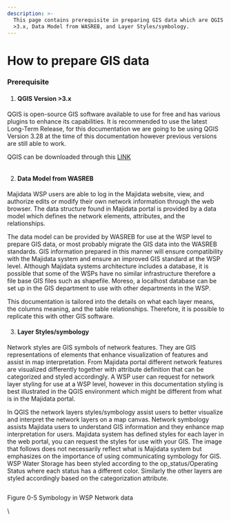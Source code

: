 ```yaml
---
description: >-
  This page contains prerequisite in preparing GIS data which are QGIS Version
  >3.x, Data Model from WASREB, and Layer Styles/symbology.
---
```


# How to prepare GIS data

### Prerequisite

1. #### QGIS Version >3.x

QGIS is open-source GIS software available to use for free and has various plugins to enhance its capabilities. It is recommended to use the latest Long-Term Release, for this documentation we are going to be using QGIS Version 3.28 at the time of this documentation however previous versions are still able to work.&#x20;

QGIS can be downloaded through this [LINK](https://qgis.org/en/site/forusers/download.html)&#x20;

<figure><img src="https://lh4.googleusercontent.com/eSnq3r7Q6eOWCxxwAJSLW94zUeOSpXvBVX31ffG-gzGOf6ftYeWUmqjjzIvJl8cfzhW3xnMF197LxK2ZJUbsxHRqQIjNSh9WEa9OpDwDAsE151CWJclrQQkPXE92ZNUE8zjrNadS4bC2r_wHhAplbg" alt=""><figcaption></figcaption></figure>

2. #### Data Model from WASREB

Majidata WSP users are able to log in the Majidata website, view, and authorize edits or modify their own network information through the web browser. The data structure found in Majidata portal is provided by a data model which defines the network elements, attributes, and the relationships.&#x20;

The data model can be provided by WASREB for use at the WSP level to prepare GIS data, or most probably migrate the GIS data into the WASREB standards. GIS information prepared in this manner will ensure compatibility with the Majidata system and ensure an improved GIS standard at the WSP level. Although Majidata systems architecture includes a database, it is possible that some of the WSPs have no similar infrastructure therefore a file base GIS files such as shapefile. Moreso, a localhost database can be set up in the GIS department to use with other departments in the WSP.

This documentation is tailored into the details on what each layer means, the columns meaning, and the table relationships. Therefore, it is possible to replicate this with other GIS software.

3. #### Layer Styles/symbology

Network styles are GIS symbols of network features. They are GIS representations of elements that enhance visualization of features and assist in map interpretation. From Majidata portal different network features are visualized differently together with attribute definition that can be categorized and styled accordingly. A WSP user can request for network layer styling for use at a WSP level, however in this documentation styling is best illustrated in the QGIS environment which might be different from what is in the Majidata portal.

In QGIS the network layers styles/symbology assist users to better visualize and interpret the network layers on a map canvas. Network symbology assists Majidata users to understand GIS information and they enhance map interpretation for users. Majidata system has defined styles for each layer in the web portal, you can request the styles for use with your GIS. The image that follows does not necessarily reflect what is Majidata system but emphasizes on the importance of using communicating symbology for GIS. WSP Water Storage has been styled according to the op\_status/Operating Status where each status has a different color. Similarly the other layers are styled accordingly based on the categorization attribute.

<figure><img src="https://lh5.googleusercontent.com/xzoeN91WewxAZNGYrb0ZEgzbdMSOx0nsrGY6mPBWnM8l-oz2WrbPUQi_5Ns7ldzA8UIp62n4b1VcfuSojSFzr8rRgDOpbkuNaTUtAwEPVvLo7JBBJJG9HQWG0KCqJgUI2NLlyNUQC-A4c-26ZoRNHQ" alt=""><figcaption></figcaption></figure>

Figure 0-5 Symbology in WSP Network data

\
